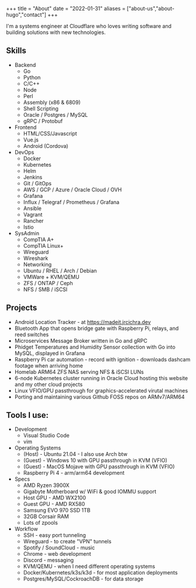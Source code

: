 +++
title = "About"
date = "2022-01-31"
aliases = ["about-us","about-hugo","contact"]
+++

I'm a systems engineer at Cloudflare who loves writing software and building solutions with new technologies.

## Skills

+ Backend
  + Go
  + Python
  + C/C++
  + Node
  + Perl
  + Assembly (x86 & 6809)
  + Shell Scripting
  + Oracle / Postgres / MySQL
  + gRPC / Protobuf
+ Frontend
  + HTML/CSS/Javascript
  + Vue.js
  + Android (Cordova)
+ DevOps
  + Docker
  + Kubernetes
  + Helm
  + Jenkins
  + Git / GitOps
  + AWS / GCP / Azure / Oracle Cloud / OVH
  + Grafana
  + Influx / Telegraf / Prometheus / Grafana
  + Ansible
  + Vagrant
  + Rancher
  + Istio
+ SysAdmin
  + CompTIA A+
  + CompTIA Linux+
  + Wireguard
  + Wireshark
  + Networking
  + Ubuntu / RHEL / Arch / Debian
  + VMWare + KVM/QEMU
  + ZFS / ONTAP / Ceph
  + NFS / SMB / iSCSI

## Projects
+ Android Location Tracker - at https://madeit.jrcichra.dev
+ Bluetooth App that opens bridge gate with Raspberry Pi, relays, and reed switches
+ Microservices Message Broker written in Go and gRPC
+ Phidget Temperatures and Humidity Sensor collection with Go into MySQL, displayed in Grafana
+ Raspberry Pi car automation - record with ignition - downloads dashcam footage when arriving home
+ Homelab ARM64 ZFS NAS serving NFS & iSCSI LUNs
+ 6-node Kubernetes cluster running in Oracle Cloud hosting this website and my other cloud projects
+ Linux VFIO/GPU passthrough for graphics-accelerated virutal machines
+ Porting and maintaining various Github FOSS repos on ARMv7/ARM64
## Tools I use:
+ Development
  + Visual Studio Code
  + vim
+ Operating Systems
  + (Host)  - Ubuntu 21.04 - I also use Arch btw
  + (Guest) - Windows 10 with GPU passthrough in KVM (VFIO)
  + (Guest) - MacOS Mojave with GPU passthrough in KVM (VFIO)
  + Raspberry Pi 4 - arm/arm64 development
+ Specs
  + AMD Ryzen 3900X
  + Gigabyte Motherboard w/ WiFi & good IOMMU support
  + Host GPU - AMD WX2100
  + Guest GPU - AMD RX580
  + Samsung EVO 970 SSD 1TB
  + 32GB Corsair RAM
  + Lots of zpools
+ Workflow
  + SSH - easy port tunneling
  + Wireguard - to create "VPN" tunnels
  + Spotify / SoundCloud - music
  + Chrome - web development
  + Discord - messaging
  + KVM/QEMU - when I need different operating systems
  + Docker/Kubernetes/k3s/k3d - for most application deployments
  + Postgres/MySQL/CockroachDB - for data storage